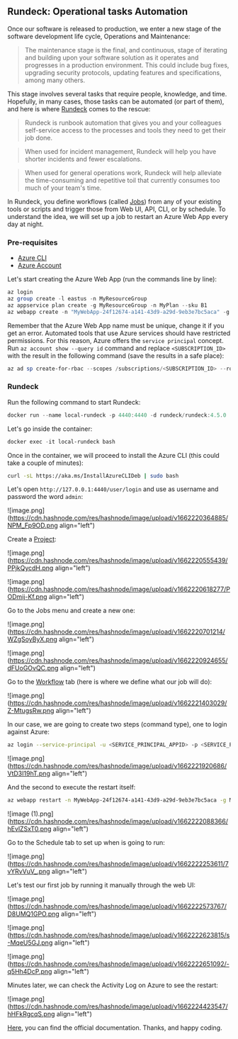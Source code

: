 ## Rundeck: Operational tasks Automation

Once our software is released to production, we enter a new stage of the software development life cycle, Operations and Maintenance:

> The maintenance stage is the final, and continuous, stage of iterating and building upon your software solution as it operates and progresses in a production environment. This could include bug fixes, upgrading security protocols, updating features and specifications, among many others.

This stage involves several tasks that require people, knowledge, and time. Hopefully, in many cases, those tasks can be automated (or part of them), and here is where [Rundeck](https://www.rundeck.com/) comes to the rescue:

> Rundeck is runbook automation that gives you and your colleagues self-service access to the processes and tools they need to get their job done.

> When used for incident management, Rundeck will help you have shorter incidents and fewer escalations.

> When used for general operations work, Rundeck will help alleviate the time-consuming and repetitive toil that currently consumes too much of your team's time.

In Rundeck, you define workflows (called [Jobs](https://docs.rundeck.com/docs/manual/04-jobs.html#overview)) from any of your existing tools or scripts and trigger those from Web UI, API, CLI, or by schedule. To understand the idea, we will set up a job to restart an Azure Web App every day at night.

### Pre-requisites

- [Azure CLI](https://docs.microsoft.com/en-us/cli/azure/install-azure-cli)
- [Azure Account](https://azure.microsoft.com/en-us/free/)

Let's start creating the Azure Web App (run the commands line by line):

```powershell
az login
az group create -l eastus -n MyResourceGroup
az appservice plan create -g MyResourceGroup -n MyPlan --sku B1
az webapp create -n "MyWebApp-24f12674-a141-43d9-a29d-9eb3e7bc5aca" -g MyResourceGroup -p MyPlan -r "dotnet:6"
``` 

Remember that the Azure Web App name must be unique, change it if you get an error. Automated tools that use Azure services should have restricted permissions. For this reason, Azure offers the `service principal` concept. Run `az account show --query id` command and replace `<SUBSCRIPTION_ID>` with the result in the following command (save the results in a safe place):

```powershell
az ad sp create-for-rbac --scopes /subscriptions/<SUBSCRIPTION_ID> --role "contributor"
``` 

### Rundeck

Run the following command to start Rundeck:

```powershell
docker run --name local-rundeck -p 4440:4440 -d rundeck/rundeck:4.5.0
```

Let's go inside the container:

```powershell
docker exec -it local-rundeck bash
``` 

Once in the container, we will proceed to install the Azure CLI (this could take a couple of minutes):

```bash
curl -sL https://aka.ms/InstallAzureCLIDeb | sudo bash
``` 

Let's open `http://127.0.0.1:4440/user/login` and use as username and password the word `admin`:

![image.png](https://cdn.hashnode.com/res/hashnode/image/upload/v1662220364885/NPM_Fp9OD.png align="left")

Create a [Project](https://docs.rundeck.com/docs/manual/projects/):

![image.png](https://cdn.hashnode.com/res/hashnode/image/upload/v1662220555439/PPjkQycdH.png align="left")

![image.png](https://cdn.hashnode.com/res/hashnode/image/upload/v1662220618277/PODmij-Kf.png align="left")

Go to the Jobs menu and create a new one:

![image.png](https://cdn.hashnode.com/res/hashnode/image/upload/v1662220701214/WZgSoyByX.png align="left")

![image.png](https://cdn.hashnode.com/res/hashnode/image/upload/v1662220924655/dFUoGOvQC.png align="left")

Go to the [Workflow](https://docs.rundeck.com/docs/manual/job-workflows.html#workflow-control-settings) tab (here is where we define what our job will do):

![image.png](https://cdn.hashnode.com/res/hashnode/image/upload/v1662221403029/Z-MtugsRw.png align="left")

In our case, we are going to create two steps (command type), one to login against Azure:

```bash
az login --service-principal -u <SERVICE_PRINCIPAL_APPID> -p <SERVICE_PRINCIPAL_PASSWORD> --tenant <SERVICE_PRINCIPAL_TENANT>
``` 

![image.png](https://cdn.hashnode.com/res/hashnode/image/upload/v1662221920686/VtD3I19hT.png align="left")

And the second to execute the restart itself:

```bash
az webapp restart -n MyWebApp-24f12674-a141-43d9-a29d-9eb3e7bc5aca -g MyResourceGroup
```

![image (1).png](https://cdn.hashnode.com/res/hashnode/image/upload/v1662222088366/hEvlZSxT0.png align="left")

Go to the Schedule tab to set up when is going to run:

![image.png](https://cdn.hashnode.com/res/hashnode/image/upload/v1662222253611/7vYRvVuV_.png align="left")

Let's test our first job by running it manually through the web UI:

![image.png](https://cdn.hashnode.com/res/hashnode/image/upload/v1662222573767/D8UMQ1GPO.png align="left")

![image.png](https://cdn.hashnode.com/res/hashnode/image/upload/v1662222623815/s-MqeU5GJ.png align="left")

![image.png](https://cdn.hashnode.com/res/hashnode/image/upload/v1662222651092/-q5Hh4DcP.png align="left")

Minutes later, we can check the Activity Log on Azure to see the restart:

![image.png](https://cdn.hashnode.com/res/hashnode/image/upload/v1662224423547/hHFkRgcqS.png align="left")

[Here](https://docs.rundeck.com/docs/), you can find the official documentation. Thanks, and happy coding. 
